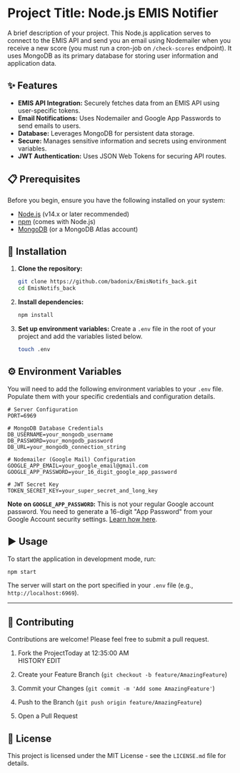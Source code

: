 # Project Title: Node.js EMIS Notifier

A brief description of your project. This Node.js application serves to connect to the EMIS API and send you an email using Nodemailer when you receive a new score (you must run a cron-job on `/check-scores` endpoint). It uses MongoDB as its primary database for storing user information and application data.

## ✨ Features

* **EMIS API Integration:** Securely fetches data from an EMIS API using user-specific tokens.
* **Email Notifications:** Uses Nodemailer and Google App Passwords to send emails to users.
* **Database:** Leverages MongoDB for persistent data storage.
* **Secure:** Manages sensitive information and secrets using environment variables.
* **JWT Authentication:** Uses JSON Web Tokens for securing API routes.

## 📋 Prerequisites

Before you begin, ensure you have the following installed on your system:

* [Node.js](https://nodejs.org/en/) (v14.x or later recommended)
* [npm](https://www.npmjs.com/get-npm) (comes with Node.js)
* [MongoDB](https://www.mongodb.com/try/download/community) (or a MongoDB Atlas account)

## 🚀 Installation

1.  **Clone the repository:**
    ```bash
    git clone https://github.com/badonix/EmisNotifs_back.git
    cd EmisNotifs_back
    ```

2.  **Install dependencies:**
    ```bash
    npm install
    ```

3.  **Set up environment variables:**
    Create a `.env` file in the root of your project and add the variables listed below.
    ```bash
    touch .env
    ```

## ⚙️ Environment Variables

You will need to add the following environment variables to your `.env` file. Populate them with your specific credentials and configuration details.

```plaintext
# Server Configuration
PORT=6969

# MongoDB Database Credentials
DB_USERNAME=your_mongodb_username
DB_PASSWORD=your_mongodb_password
DB_URL=your_mongodb_connection_string

# Nodemailer (Google Mail) Configuration
GOOGLE_APP_EMAIL=your_google_email@gmail.com
GOOGLE_APP_PASSWORD=your_16_digit_google_app_password

# JWT Secret Key
TOKEN_SECRET_KEY=your_super_secret_and_long_key
```

**Note on `GOOGLE_APP_PASSWORD`:** This is not your regular Google account password. You need to generate a 16-digit "App Password" from your Google Account security settings. [Learn how here](https://support.google.com/accounts/answer/185833).

## ▶️ Usage

To start the application in development mode, run:

```bash
npm start
```

The server will start on the port specified in your `.env` file (e.g., `http://localhost:6969`).

---

## 🤝 Contributing

Contributions are welcome! Please feel free to submit a pull request.

1.  Fork the ProjectToday at 12:35:00 AM	
HISTORY
EDIT

2.  Create your Feature Branch (`git checkout -b feature/AmazingFeature`)
3.  Commit your Changes (`git commit -m 'Add some AmazingFeature'`)
4.  Push to the Branch (`git push origin feature/AmazingFeature`)
5.  Open a Pull Request

## 📄 License

This project is licensed under the MIT License - see the `LICENSE.md` file for details.
